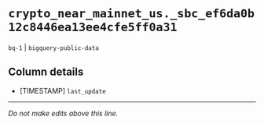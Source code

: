 # `crypto_near_mainnet_us._sbc_ef6da0b12c8446ea13ee4cfe5ff0a31`
`bq-1` | `bigquery-public-data`

## Column details
* [TIMESTAMP] `last_update`

-------------------------------------------------------------------------------
*Do not make edits above this line.*
